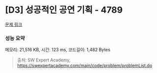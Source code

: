 # [D3] 성공적인 공연 기획 - 4789 

[문제 링크](https://swexpertacademy.com/main/code/problem/problemDetail.do?contestProbId=AWS2dSgKA8MDFAVT) 

### 성능 요약

메모리: 21,516 KB, 시간: 123 ms, 코드길이: 1,482 Bytes



> 출처: SW Expert Academy, https://swexpertacademy.com/main/code/problem/problemList.do